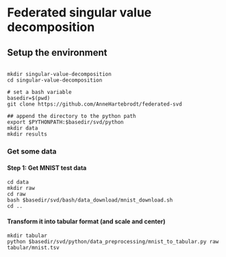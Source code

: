 # Federated singular value decomposition

## Setup the environment
```

mkdir singular-value-decomposition
cd singular-value-decomposition

# set a bash variable
basedir=$(pwd)
git clone https://github.com/AnneHartebrodt/federated-svd

## append the directory to the python path
export $PYTHONPATH:$basedir/svd/python
mkdir data
mkdir results
```

### Get some data
#### Step 1: Get MNIST test data

```
cd data
mkdir raw
cd raw
bash $basedir/svd/bash/data_download/mnist_download.sh
cd ..
```

#### Transform it into tabular format (and scale and center)
```
mkdir tabular
python $basedir/svd/python/data_preprocessing/mnist_to_tabular.py raw tabular/mnist.tsv
```

